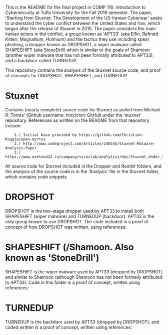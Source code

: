 This is the README for the final project in COMP 116: Introduction to Cybersecurity at Tufts University for the Fall 2019 semester. The paper, 'Starting from Stuxnet: The Development of the US-Iranian Cyberwar' seeks to understand the cyber conflict between the United States and Iran, which began after the release of Stuxnet in 2010. The paper considers the main Iranian actors in the conflict, a group known as 'APT33' (aka Elfin, Refined Kitten, Magnallium, Holmium) and the tactics they use including spear phishing, a dropper known as DROPSHOT, a wiper malware called SHAPESHIFT (aka StoneDrill) which is similar to the goals of Shamoon (another wiper malware that has not been formally attributed to APT33), and a backdoor called TURNEDUP.

This repository contains the analysis of the Stuxnet source code, and proof of concepts for DROPSHOT, SHAPESHIFT, and TURNEDUP.



Stuxnet
=======

Contains (nearly complete) source code for Stuxnet as pulled from Michael R. Torres' (Github username: micrictor) GitHub under the 'stuxnet' repository. References as written on the README from that repository include:

        1.) Initial base provided by https://github.com/Christian-Roggia/open-myrtus
        2.) http://www.codeproject.com/Articles/246545/Stuxnet-Malware-Analysis-Paper
        3.) https://www.esetnod32.ru/company/viruslab/analytics/doc/Stuxnet_Under_the_Microscope.pdf
        
All source code for Stuxnet included in the Dropper and Rootkit folders, and the analysis of the source code is in the 'Analysis' file in the Stuxnet folder, which contains code snippets




DROPSHOT
========
DROPSHOT is the two-stage dropper used by APT33 to install both SHAPESHIFT (wiper malware) and TURNEDUP (backdoor). APT33 is the only group known to use DROPSHOT. The code included is a proof of concept of how DROPSHOT was written, using references:




SHAPESHIFT (/Shamoon. Also known as 'StoneDrill')
=====================
SHAPESHIFT is the wiper malware used by APT33 (dropped by DROPSHOT) and similar to Shamoon (although Shamoon has not been formally attributed to APT33). Code in this folder is a proof of concept, written using references:




TURNEDUP
=========
TURNEDUP is the backdoor used by APT33 (dropped by DROPSHOT), and coded written is a proof of concept, written using references:
